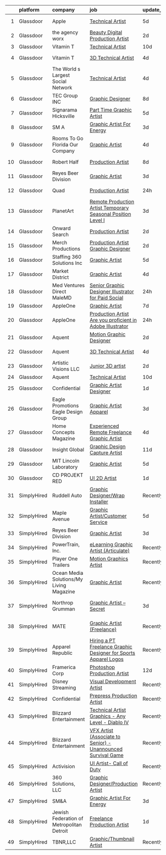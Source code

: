 

|    | platform    | company                                   | job                                                                                                                                                                                                                                                                                                                                                                                                                                                                                                                                                                                                                                                                                                                                                                                                                                                                                                                                                                                                                                                                                                                                                                                                                                                                                                                                                                                                                                                                                | update_time   | location                  |
|---:|:------------|:------------------------------------------|:-----------------------------------------------------------------------------------------------------------------------------------------------------------------------------------------------------------------------------------------------------------------------------------------------------------------------------------------------------------------------------------------------------------------------------------------------------------------------------------------------------------------------------------------------------------------------------------------------------------------------------------------------------------------------------------------------------------------------------------------------------------------------------------------------------------------------------------------------------------------------------------------------------------------------------------------------------------------------------------------------------------------------------------------------------------------------------------------------------------------------------------------------------------------------------------------------------------------------------------------------------------------------------------------------------------------------------------------------------------------------------------------------------------------------------------------------------------------------------------|:--------------|:--------------------------|
|  1 | Glassdoor   | Apple                                     | [Technical Artist](https://www.glassdoor.com/partner/jobListing.htm?pos=104&ao=1110586&s=58&guid=00000183bb8d801bbeb5944389e3a6e9&src=GD_JOB_AD&t=SR&vt=w&cs=1_8c1acbcf&cb=1665298956672&jobListingId=1008182353860&cpc=9908D8D4413DBB8A&jrtk=3-0-1getor01oh4fb801-1getor02dirmv800-e6afde8b83076230--6NYlbfkN0BvKrLyj5gPmtZO9T8euul8TCxuuKNOtzRJOomxnwSEodTz2Bc-sPZl5OJ9R4TJsNdFOId07KpFLvZe68tycX9B8OKKof12aLHJmNwCm_4k8oy4rM_QHrUVV3KqnD0SXQt1i8nVc7_IzRSxjrOdEVKnQZwrhsQK0TvUm7jyJQhotXZwYzXMUZV6FV0IfWMXugH11KklsSnnub-UJg2LDBQHS8YNmn1pXNoEj3DpN9ei_or_mP7G2EI8-vDf9MSqDl58nqwdgTrouIsAZ3EyNmkhFdi3cmlI6W3109c664ADh-S0q0r8-7S0m3DhFxLV3ge-KI2JQ9Jkpjhnd61Hvfv855xmD__ptFI-7kryNcP-KYodyRvwv5VInBd3ZUV9rQAv5b28S7rIoYGpKujex1JCUBzysEsYAyFT43fFTvUTpjZ3wRN7wHSPsQQKbvpksK0yexbluo_zvwpxaNVA-aX0UCUygK7Vv-lHrIeWfARkil6FHPHR5vpbjERR7NYIFWB1Dkl7hlZGoMGsFUm-eyAhrFWbbKw1Bi47_iaWbAs_lJ8DTbhGQL2xP2cX3jIajShaIfBB9mBpKEnIfPQ5lgA1Wg-d19bdloTzEGL918SdLdXbYfKQP-NWSVXobs9yAXw9JRKn7RoPqnfvlc-cNyYZsYOkov1ECiXBZeGVeQFpL_fuxTt7vNmIHZnBzNMzABJKkFSb0M5EaAL80JcVGVoCs-U7P8ZpjQbAUSpW1vxlLF398t09FLY4bQp4NhryCk_yj7AL3lR8jwBTLvoHtfogbPIEU8MowV33iV_b1-thNOGDKQBzKkzno8RiIrh1iQNK10kPIRsCniL7NNGaU0tK-3gG_rtgqadZy8MEuciNpquOUxLxQbtOeYZQ48e7LWvuqdY2jdoV1IQt-nYnEY6x9AUqHTFqvB6pnESCXAPSmS2PhVMpTV4i1VzGj2LO2WfC__OzClXah9njBXAqOaN5ml-43NXEwJ08LP_SaJ7EKE3JI_oVjnAjOiq_EYgHlFQ%3D)                                                                                               | 5d            | Culver City, CA           |
|  2 | Glassdoor   | the agency worx                           | [Beauty Digital Production Artist](https://www.glassdoor.com/partner/jobListing.htm?pos=115&ao=1110586&s=58&guid=00000183bb8d801bbeb5944389e3a6e9&src=GD_JOB_AD&t=SR&vt=w&ea=1&cs=1_100e016c&cb=1665298956675&jobListingId=1008189506976&cpc=8795CF9063CD573D&jrtk=3-0-1getor01oh4fb801-1getor02dirmv800-4128487ad50e3901--6NYlbfkN0CNOKpjDIEH11s39GTuUki_mvxNbnX5BtDlH5CMrheAnKze_5JrwQ4joDkGUDohP_SHFnkMvP1FyM6eZPMjOttwPzzJiMSLMlY_I-usHWeZS1ePu5TK_Yk8RKdt49nGzsZxmHBbuwl4WvwChsBGJDCtcyZ7Ti_HKO4Ye5wOBnKaWR8eNghNJnVbTO-HQybRNgbOx0ydJ4uS0ephmDcweNTT-SsjNj9-D1Lz8eIVSytILHK5c-M__2dYbg359Kcvj0WzUmqattcXhWAM3gyBvIfJH66rIVqJVa46mpF1ZJxKPwyL_aF8VF44QnnDbM0OJhZpgVdWrLHwjwg0HQOFEPxConORBSNYoPyyRApaIvaZTdsoSFKra0RpB-wY-t1Rm2MKCA_0ScGQen42_WTU-1c1luIA7nUjC5G_--EYtCqGZVaH82tbNZXlDS8otVKuGdCxVeJrU_0r9QXjwV-3UlpoNGzT5u1uRXSYO66oTaW4Fut1h8DJfkkVG3OZXRGq2RZEPCnU26-4DSoS3Oxn3WO1FT0BiS52KNw%3D)                                                                                                                                                                                                                                                                                                                                                                                                                                                                                                                                                                          | 2d            | Remote                    |
|  3 | Glassdoor   | Vitamin T                                 | [Technical Artist](https://www.glassdoor.com/partner/jobListing.htm?pos=126&ao=1110586&s=58&guid=00000183bb8d801bbeb5944389e3a6e9&src=GD_JOB_AD&t=SR&vt=w&cs=1_5b2bab9e&cb=1665298956676&jobListingId=1008168320813&cpc=9908D8D4413DBB8A&jrtk=3-0-1getor01oh4fb801-1getor02dirmv800-77ca5771a1edc12a--6NYlbfkN0DMrcEu7yrtATojKJA7cEzGQ3FdRGWLh0CZQInL4ECGI6k5tN82kdM0OKoro5eXmjp__5qEAl-BC8QJQ6yud4lboCHhETjYd8aLLEgZxMBwI6PfN2POlSYtxy5HNoDYVW8xudeyX1D8tUe49X_XeUoNCC_U4QYsvOdR6M7W-_bKWVQegLx3DEmUFqjcoj671utF3Qo931ib-vAk-jqgtCrcgq3spmCvbDaQAyA5oBkukB660jJi4Zu1l45J2-VwatY7GQNl9UlE1V-HTWCPliWivDVhfKYyyVafJuN-nE-3x8ns41VUuTkJ9uG8MsJPiAUzLeu7tySt8_nGTzDZ2r5KTazMVvlXOcS5Ie6W2RJ-LgLmO8F4tT2GyfP68djYx3t51Ts0U2wPaowVUXJYZU5LHMhhI5W4lAviV4GdgPQ9vRF_v5NasWIywF-R499Jebj_3ONowW04nuTNYLWIU2hkqEAWAgmJ87bK0VQfZu4xtA%3D%3D)                                                                                                                                                                                                                                                                                                                                                                                                                                                                                                                                                                                                                                                 | 10d           | Remote                    |
|  4 | Glassdoor   | Vitamin T                                 | [3D Technical Artist](https://www.glassdoor.com/partner/jobListing.htm?pos=125&ao=1110586&s=58&guid=00000183bb8d801bbeb5944389e3a6e9&src=GD_JOB_AD&t=SR&vt=w&cs=1_664975cd&cb=1665298956675&jobListingId=1008183640717&cpc=2CAED5C921A5F994&jrtk=3-0-1getor01oh4fb801-1getor02dirmv800-57783d62ab5b6ff6--6NYlbfkN0DMrcEu7yrtATojKJA7cEzGQ3FdRGWLh0CZQInL4ECGI6k5tN82kdM0cJmh4vC7GggBRnntlYyAXyPe4kaPAi-ulsnBuDrGwphUn1K38hpOPWGrG4dQbgduVtxkhuLxtyTGFsslBoSukNnguevwTE9GGarFab0LFWmC_a7d9t-q4_jZmvquA3YuPdLKVWIRnxThrVAnfx9fld8HThrSkem4kaqN18Jjf9MbCPlUBTevPigC5_za_Pnag0BsQSdMKTbaLvtlSdcejmlvpil8u7ZK5FzIc_cAQ2FjNstINql_raLWE3Vwg7OP0SKfKuRf0QZ6AT8Fs9gMXTDZIo3paQIha9F3SqWMSR1l1W3pYwh-I21TvhoKnk2TkkQUgLyHNJ_w1gVNSIIKwSGuUhjV4RsTSBmvmm2pB5x8y2OIKdtYSE31lBYifpmuL8v364ZhFW2EKssWUC_phZi3NkD1ed0G_Cws94CB1Bjp0aQLUu2hbw%3D%3D)                                                                                                                                                                                                                                                                                                                                                                                                                                                                                                                                                                                                                                              | 4d            | San Bruno, CA             |
|  5 | Glassdoor   | The World s Largest Social Network        | [Technical Artist](https://www.glassdoor.com/partner/jobListing.htm?pos=118&ao=1110586&s=58&guid=00000183bb8d801bbeb5944389e3a6e9&src=GD_JOB_AD&t=SR&vt=w&ea=1&cs=1_0f714cad&cb=1665298956675&jobListingId=1008184893859&cpc=451933188B21919D&jrtk=3-0-1getor01oh4fb801-1getor02dirmv800-f732b08ef809e024--6NYlbfkN0DSgjPPcnEdvoK3uuxfISLALE6pB1FR7YSHOr_tSg5_QGIhoz_2VqUepdcKLBLI_zQShar7STHCa42it4UcpsE797Q5J1zTxPWbOKTOFbDR9LDREEfMTq0EfsoUmOYRCsVI4-Yw_970Iw191OpC7hGGI-F-Jw6BhNiYWl2KYztT4aEcumOXMTLl2Vx7PRAzy6hKNVzUYQANANMIpEWY-wKqYIdtPAYNrLK2vD2mLm-gCb3TqJubAvxSGrw-9qy-mkvljGYG7aJte6sm_l5zyicEATz1NvVKehFaSpfLtfhCaeKc_CRAJQfENm8ycJeBbXWBjZLF9AhQFreFPB3MM_Qhgt_3Iak4KWsk_vN1_v9wGxngLWCpgcjgrgEo006cc83l82csYUViU6nIytvMiqng0HgGvJ1IHTlzZM7TgqgtJnndoJmrY72tKoYAQfTYLTGjAaa2Lwtxyv4iB8ZtihpT_AOHpnSWi0jMeNItDNIuH52JsHqGBPy9lwGDFzHB7RCmO7ieVsfs3-AGFuF1a-9WrKjIvpQ2XNgsgP_L7mldDQmTgTDzm4YTG3s0gNlz5gCyYSXJqnRPKMcXY-UtzfKRWtojb-UJGTsE9XqbStNfMA%3D%3D)                                                                                                                                                                                                                                                                                                                                                                                                                                                                                                            | 4d            | Los Angeles, CA           |
|  6 | Glassdoor   | TEC Group INC                             | [Graphic Designer](https://www.glassdoor.com/partner/jobListing.htm?pos=122&ao=1110586&s=58&guid=00000183bb8d801bbeb5944389e3a6e9&src=GD_JOB_AD&t=SR&vt=w&ea=1&cs=1_9aaf02a5&cb=1665298956675&jobListingId=1008175110136&cpc=9908D8D4413DBB8A&jrtk=3-0-1getor01oh4fb801-1getor02dirmv800-167c92cd2bd71817--6NYlbfkN0B8vS6bc36DTHGspma0udV7AmwBIJajZEXkYJEux8KgPmqjBA99AH3tqvDFkChi23cMefmQLGy8bTdH3XAIf3S0qdeDrrKlE42T3xE8KNwQYv7TKuhjwrjzGFtarrlifvo1BLzWG4pjj0zftSiFVnqYlxxZh2U1SpdB9H57yT8mmP1uu3nUnt05Wu7Kd3UCULWitQmVBMdp65x7F3O-fX8KL2qQ6NPhkDuo2dRehQMn4L1Ekp6Y3ZQn7qWXiiu95_wettjc6ZkmhNJJHZEH2lfYtVnIWNZhHSjIgMz-87euCt7FsCSzou4gkji8eJBAhbu2x2YWp8s3K1rxHJyTHF6819BaKqO9WP_PNCuyDSNZKtEE8kfGRIEQI_M6GeuCWmExvrhC2Ib5uPd-a7-fvccnEdVzou4kxoKxkYVR_Fo_dd37kgaKTW6VrEv7BrjRGMxOpjVdHFcIQb_Q3Fi-3MiH5MjJTg3GQtGod9mG0kOYADD4ThRuRC6295lBp2e7qfSWh3PlKkyUkQ%3D%3D)                                                                                                                                                                                                                                                                                                                                                                                                                                                                                                                                                                                                            | 8d            | Fontana, CA               |
|  7 | Glassdoor   | Signarama Hicksville                      | [Part Time Graphic Artist](https://www.glassdoor.com/partner/jobListing.htm?pos=101&ao=1110586&s=58&guid=00000183bb8d801bbeb5944389e3a6e9&src=GD_JOB_AD&t=SR&vt=w&ea=1&cs=1_50f7309c&cb=1665298956672&jobListingId=1008181016074&cpc=4B86475FAF393599&jrtk=3-0-1getor01oh4fb801-1getor02dirmv800-3d3d56c3bb8cead4--6NYlbfkN0Bo5RQ7tV9DiW7-j9DnWDY0GBuCBJ1F5ZnXztx0fSyiUc0KGsXPg7QBUdYcByTsUGHy2L_bb92-MMvkG9cKEWaOodkTD9C6Drsux-EZta2KIY0bDPlTZDhCoELpPNvD9E0hUqatgOQegjjltGf2xU9BDccPVth7flE1VPPcGTubwqp-X38xt6t_z2xL4Vic-rl3tiolOneecOptiDq5Y31G5HRsgsDgGSzqt8bvPzH08cGbFcgUyRJsneUlvX_060-5_RZeKNfUR0cURxt84YHcrdCSZ1PKJ_MUCfHcKo9Deles1USaqEK4xXRtrjmzgasJgk5631kJpdieUumntQ1W6HJdmF1qGLoaR4tBBo8xS8Ps-JH55gtvm5mA6ZpQtwc8lcHFcqKDgfg0F1IfG_420nrivoyz61SFvfC1mkWfWRwmUfbG7hROcBYiJBiGKXjj_gh9urId8Ow7u2uVEOLeQ2qpBskY_zc5IvMZfScaaJ6ByNH0-qbRIaXOaTaNjIchA8TYHcqOqw%3D%3D)                                                                                                                                                                                                                                                                                                                                                                                                                                                                                                                                                                                                    | 5d            | Hicksville, NY            |
|  8 | Glassdoor   | SM A                                      | [Graphic Artist For Energy](https://www.glassdoor.com/partner/jobListing.htm?pos=128&ao=1136043&s=58&guid=00000183bb8d801bbeb5944389e3a6e9&src=GD_JOB_AD&t=SR&vt=w&cs=1_e453fa07&cb=1665298956676&jobListingId=1008187169531&jrtk=3-0-1getor01oh4fb801-1getor02dirmv800-d9cea0c1bcd8c006-)                                                                                                                                                                                                                                                                                                                                                                                                                                                                                                                                                                                                                                                                                                                                                                                                                                                                                                                                                                                                                                                                                                                                                                                         | 3d            | Remote                    |
|  9 | Glassdoor   | Rooms To Go Florida   Our Company         | [Graphic Artist](https://www.glassdoor.com/partner/jobListing.htm?pos=113&ao=1110586&s=58&guid=00000183bb8d801bbeb5944389e3a6e9&src=GD_JOB_AD&t=SR&vt=w&ea=1&cs=1_ba5539ba&cb=1665298956674&jobListingId=1008183021809&cpc=3BA4CE39D5B5DEF5&jrtk=3-0-1getor01oh4fb801-1getor02dirmv800-01fed1dcf552319b--6NYlbfkN0DSHxNU07szfoBn0O0zD08xi_z2Ox9vX6eLXGJ8uVi1TRodfPqz19IYUbV9mCuayObzhu3NlnGe67EfbSdUfVU6nV-purYSdgjJR52-8YxC9kgKN0tX_flhC2FOjkvkhJxdx4lTPKYHvRmGYgCd2oAEMnFclUrGjqoB6G23TXG99IATySl0wprhHd4UWn9F9GJmGM0Mj6K2K-vzV-pN_kU8OAFGxKTmppKswSN985xxYULHDcf5a25hwzO1jqioDOhEHCw5YqplungTv7behbcIdwmb54oWEbwt1b4PkSkgYRQL7LYQQMicf660Wzeb_YfckbgfOVHsPiCrquxxpKvItSUTPPuI2PzCKjQf7d9ow-lqosmbdyxl689a_oMRACQ6DccR4t_TZV4sz7yunXmcHE9QN3FRT9aN6x7dHa-PCiijAM3VX1K3Jr7qFmRZsdrOe4oX4Wi-7TgR4COwQDu9x21B8VBWpk2lI5qtJpPeNIfHxD9v80e41b4eVE1LdCI%3D)                                                                                                                                                                                                                                                                                                                                                                                                                                                                                                                                                                                                                            | 4d            | Arlington, TX             |
| 10 | Glassdoor   | Robert Half                               | [Production Artist](https://www.glassdoor.com/partner/jobListing.htm?pos=114&ao=1110586&s=58&guid=00000183bb8d801bbeb5944389e3a6e9&src=GD_JOB_AD&t=SR&vt=w&ea=1&cs=1_5891aaf6&cb=1665298956675&jobListingId=1008174960427&cpc=32EE424DE2B657EB&jrtk=3-0-1getor01oh4fb801-1getor02dirmv800-d41d3ebc8835de54--6NYlbfkN0CpzDdaQkua3np5pkmj49lKioZwmwxQ-yx5plwbYmV_M2CLBDBrPEXoXkIUtnH_BUdWURduWc5yCUj4mYIULKBOdS30AUZdje_R0dcO31KPexb85VsfSZfqLLZ1F7VW4DYKyNm5_WiFQs6f3xnSMgxidliHo2nBV_PLDmkfGFybXfLP3k1rjcgTKKAK0s7fG0KEVpY_efRBjZQfIxd2zfqhUC7HwrsdNira14X_Nl8MZVmdDQGxlw9a6tULWXjl53HNss2lrNPnmpFJWmVPYiQXACVXvwMHjwl32C0_yv7Po_wBlKxi1MnkeAupBE9jDlQ6gYEjW-PE8gikHKF8bFymsmDYXcJapOE4LezBQi7DwWkOZdseI5LhVYsrNECd4IcU2S4b9KxQHU6UQtM31JjFHG-dp0Irgg2FUHaMOulQcEcYf9LK_BAtEx52RBgneXl3q0yGNKktFkQpNSuX7puRF6XLfEMkeN6njvQUtS-pjCE3L_flIqzW-l10qOEsL9iMZDxI0H894bYv0rZOdPNMmXSDIXwYofQ63vk7a-QXIDSEVJ1BBRuWxQryTFbbaRg%3D)                                                                                                                                                                                                                                                                                                                                                                                                                                                                                                                                                         | 8d            | Burlington, NC            |
| 11 | Glassdoor   | Reyes Beer Division                       | [Graphic Artist](https://www.glassdoor.com/partner/jobListing.htm?pos=103&ao=1110586&s=58&guid=00000183bb8d801bbeb5944389e3a6e9&src=GD_JOB_AD&t=SR&vt=w&cs=1_039308af&cb=1665298956672&jobListingId=1008187164046&cpc=75B6770C194DCF89&jrtk=3-0-1getor01oh4fb801-1getor02dirmv800-c27e9fbaec8ccca0--6NYlbfkN0BVmn9XB-TQocpIc_5E4L78FcVwkNpeDHoZSHyHFlI3VxpZpC6bI2QN5HrHQQ5SEVsF2EqkQn4ol6LXDfq7jJ6h7H6A_OYEw0LUnpiKKoBm842vxcG3N4w2YciRIWb-AyNTPvYWFQFAcjHt0OnmOSSvKWMuAWoFG2fQfxFtIMrKTSQWyvhOJW8KRCNdrxdPoLc-kV3_6l-7gPygnIUVGiGMvXPFcx6XeuYkelBG5DuT7Ghu4d_M8U859k053fELKFwMwRcOH8I25WXBfCyrryy3xlZiS3mdZ7h8wgPW4LWX1ni92HULFUOPZ-3MKSTwwOWsWeeUAJLlIDqkqJpLNnkf3mhnMtsGabGUMa4DuvNBLz2_NcopfG965hyjWea6KH1cXSVwgfZlqLR0mILhskyy6N6n448feubYDqQXtU9SOD2X1WwPyMjW4SWEGkOKi9xn4eYo2aNkrj-hFmv8WcJrwUBOy-ZgiHWF_UQxHQLEYfwZ1M22C3GTYUlzZoP5SuP68I24Gibt_stpg36ldku7IsL0ec6LrnraYREswPj9gSVg0qZZf8U_Eam1_PA9p9Ug_cU3YKlgjL3slULSszf19KNfytx1-qQ8VW218toPVl3Xd0rlXSAHSdWpoMo2ydDjVhNhFULv87V68sK5Kefq_oOye-PV6lWzyrP5hpgKoIoAYv-XUuMmU34Ss4uUNk4afyPcBT-XiVo3CKcFQtM0Ezpic-0QosFmDfET1Xf4dA1ZA-raHxBketUlULKVjzsmVcw2xcJVy_9VEt-dhaMELNJiA7QD5rvjLbAZQcKl0E3p0hIQw36zSexAKELy9_fPxg62Hx44Lr7pZTNJYXj3K_icOIYkBXeHL6lz4CPZs59WJWOyWi8aZeoyhpXyAoVr_E86m6hXWlMh1aNqgMlL3s4OWgYdMD64kAESL9TfrrjFcUt-4RZfgFBiLupyqW6SB901Fq4AQY5FxwLfWuclog_hR5mNtmmsKNldkFMsHhC0Yu2J-XCs7nlNv8o76faLNKpdBgLJya0UlqbArMhwZCsT_twzVMZb7hRawPedHO8n33HWI8-eSBSvj84zlBIuK_Xkd3AOlhguxwoKYZDmmbIIHPsCPDQ%3D) | 3d            | Huntington Beach, CA      |
| 12 | Glassdoor   | Quad                                      | [Production Artist](https://www.glassdoor.com/partner/jobListing.htm?pos=109&ao=1110586&s=58&guid=00000183bb8d801bbeb5944389e3a6e9&src=GD_JOB_AD&t=SR&vt=w&cs=1_af03530a&cb=1665298956673&jobListingId=1008194194339&cpc=723ADC3DFE402989&jrtk=3-0-1getor01oh4fb801-1getor02dirmv800-053dc3e19f9839a1--6NYlbfkN0C0XETh_9p0hFVWodd5b4yyhLbSJ-n_97YuXeG9ZsPyAO_rZ2JpYdwEW4NahdWVej9Ppq9pDYXPq4Oavr02xDXZxb4-79a10DXw6sv__EWrk-3iSNHKSOnw2bbolVMPOAGbGrXRIelpr1YjfEXzdBcfLM3h9R7Cz644YsMddcGh4I86wMUkduRTco1DizjYqwWcTmCXTzCiwVgLhOKyQST-FYfu6vsicnt60POysmhlecC5gavCFB8p1UNydfpjQVfga84GV4_X8a9gpOjeZghxpTZO_obLya3d1j4_TEdoS02rnWdJiworxpbX9a2ca6_X43y-678E2bZ9_k4j-pU8MoxIsTr5DYoBeJwhQzOBbDIL2nwpIeO0AL2rWMLqo23EvGGrqZ5408FG_RpmCbaqzztQfbZnHvNfc-Yr1eiUzeu1E9bIuXR2E5sXK2scZIEMtFeTyPLS3A%3D%3D)                                                                                                                                                                                                                                                                                                                                                                                                                                                                                                                                                                                                                                                                                | 24h           | Modesto, CA               |
| 13 | Glassdoor   | PlanetArt                                 | [Remote Production Artist  Temporary Seasonal Position    Level I](https://www.glassdoor.com/partner/jobListing.htm?pos=110&ao=1110586&s=58&guid=00000183bb8d801bbeb5944389e3a6e9&src=GD_JOB_AD&t=SR&vt=w&ea=1&cs=1_a9842607&cb=1665298956674&jobListingId=1008187300097&cpc=3BA4CE39D5B5DEF5&jrtk=3-0-1getor01oh4fb801-1getor02dirmv800-0b0f695e3bab8b29--6NYlbfkN0DJ5LUMC1WwPlKU1APYzc1wauEA1zLT3qeNX0tIVQYNeZOskXLpkJGsjX-fxw9ouOp4rPFz1zrZcWP0vjagE_GPfZNk037iA97OQPZ8MVPU9N7Az295asKhEhQYrhQiq2ZiEAFD0bLWs7Fmp1WwzFpAUK3clFEBJhNlYM0bCH9GL4nap19Cz9YgMufyTw5dza6QDjuokD5XnESZus2zfrY0DeNvSSok9-3ImYloaQIobx-2B8b0opiIaYkMTcrhRhM1_2aVl_tMvXBrPi14g1rQjQ9PaUTJzUTIYZvXtoEFxRdyd9LpIWllYjySSAvbNLBHDchfQ3Pu64Ckroeoey-AO3KROhyCl13CvIoGh3rWl_niRcRv9NC0taJZJdDrndbKq13H9XRiaoaTst-Ala524vKb9UPr3XST0imGvqpAux-OFD-sldpUJjPPMRaDYcJp3eVjidgf9p6kDMKhvfuE2_nkgDfMLdQ%3D)                                                                                                                                                                                                                                                                                                                                                                                                                                                                                                                                                                                                          | 3d            | Remote                    |
| 14 | Glassdoor   | Onward Search                             | [Production Artist](https://www.glassdoor.com/partner/jobListing.htm?pos=119&ao=1110586&s=58&guid=00000183bb8d801bbeb5944389e3a6e9&src=GD_JOB_AD&t=SR&vt=w&cs=1_028fa805&cb=1665298956675&jobListingId=1008188437391&cpc=451933188B21919D&jrtk=3-0-1getor01oh4fb801-1getor02dirmv800-537c204a83aed0a4--6NYlbfkN0B7YoEZZ2QAGDyEGGmBPAUWSHc1Mt3sMCn9FehKcWA3w_IsFPmpXngeIvZz83pM5oo8hGRzmO-1Ezv1xKvdifxC12DQsCni1ICa_bUXWInP8x-R1JAZcm0wulICdojvie9kA018V4lasnJ7dcRxPbN6qPiYTmf2rTtfybWH84UN3v6mOQ9LjqIXfNJSGobfnMW6irh2iJBVQv_bfANxhjCImnh0faEMqUT4U4AbdUMJ6W_aJ7Q4BbyGOmFOSqDMvId1Bm6oipBJXcTLwBBVtUyDVodecxmHe6O508dxqNDq7AlgmozbnwF2iSialLR0DvtU_LbaokyJyoXMWOroXxQmHCb2M1qBbBCgSzKPnUMo3sWH1m1Rgtyhx62jucdPx5iZu-Tzr7DzuF5YeQja5vGTM7ielhnjMUg7SSASYzkPy4IFeYjkGH_vYGW2_Mdy9mZ0XhE7BPXXwW5pBfg8oebyr8RCE96xnlAQ66kgcc76UQ1sl2pa9uQMg1v2woofOPUcg2EGBPn7ciq_cSRjJm-9TgeXxW6I9TXb0IsseimdlIdIqRbOFm366bR_q156wda1BJZJ5idn4XDbwY3zHuBdzYHIpkorUjQeh_wcL3EWdjQwR2aoDK-aOnNclzvum_X3V44-1z7jqlyaihVCmO2huRz5YEpCXb72V9f8PT0k48e966KaORINWOyFGgCWA7xihZW6HQtPdNj-2PZOfjFdg8MvCZdvAhthE4zzL6Zu57ZHGhhze5-PHDkod0Lp7Kub6n1iej_qkxe9Z4IMDr7TuBs5r9FEvQ_RzmZLKmKMF3Y27m8rZ_5NqiuS4S0F2S_8ZpxKP7F6PU9UBdTyzlp97Awnu0UJFFetpC6HhCdMmWp5MwwnVSa-UptdVoJD2tr4GUaKdbNY5v9lg46NED0Ei6zrrlbQ1XrDJs0gHajpA6PpI29zDC2vkaE5WMxmIyGZWIeRHIEpyLz_BsMJZHf2y7IRuv93t_UxBYYvdtk7RrQomQmn10-BILDP6s_GDE_cACwj2nBF6hiDjtlBPBZUaJXx3bguOk0%3D)                                                              | 2d            | New York, NY              |
| 15 | Glassdoor   | Merch Productions                         | [Production Artist Graphic Designer](https://www.glassdoor.com/partner/jobListing.htm?pos=111&ao=1110586&s=58&guid=00000183bb8d801bbeb5944389e3a6e9&src=GD_JOB_AD&t=SR&vt=w&ea=1&cs=1_cf6d29ef&cb=1665298956674&jobListingId=1008189841912&cpc=32EE424DE2B657EB&jrtk=3-0-1getor01oh4fb801-1getor02dirmv800-268eb1e2962829d7--6NYlbfkN0DsBOlmEAMqZtav1V1WKZO3RUElpafjggtWvxyDQ3xFSmyORkCOQyPRhby4JyphTQz6ud0ATlzfGj2fMncGPSEn9XK3NYLhv23EH7Y_xrGfQq7ovIwvEBxeS77V-fVLLzVUzSJhO0CXTYMT7PjSoNEOH0EoXFWwmA02QZupM-J6_s7xqOHMrIPCODTHe7NzZSsZxvOR78ShL4vausHflvv3AcVHFnqBkHmY8OAzboP0-Vq7AGUBqw9KsWLsM_SeLwRyr23zBGGcpu5HRwLgLAl2RwKxeGs6LOvRL9jypnw2f69YdfzfrCh-SRPOefuSzAhDSTSQ0fuzceGveR6LZpuwbLu-udrTXndaDnFk8tDvW6EwWZvkVTyt0-FQeG3Run6dTYfS3bSfKJpKulFnWL_Lv_2fF2OaYshr1ZXpWKj6dIIwHZLmlkdGFAY9dKxnpH3Tp2UGs5F1_aAahtY-ZOdPViXKddwHG9cfi2NYt_fC4Gu6kglJnzvd1eGTmzrmKjzcuZgLTUOeceHSBsPlccQn)                                                                                                                                                                                                                                                                                                                                                                                                                                                                                                                                                                                      | 2d            | Orange, CA                |
| 16 | Glassdoor   | Staffing 360 Solutions  Inc               | [Graphic Artist](https://www.glassdoor.com/partner/jobListing.htm?pos=112&ao=1110586&s=58&guid=00000183bb8d801bbeb5944389e3a6e9&src=GD_JOB_AD&t=SR&vt=w&ea=1&cs=1_f0ade25f&cb=1665298956674&jobListingId=1008181301631&cpc=155EB9D5185558AF&jrtk=3-0-1getor01oh4fb801-1getor02dirmv800-22076cfbb541df4d--6NYlbfkN0D2oPcu62nCOEusvX-PkQ72CJmgvRX8N0x0rMs1pP2tocRvMJyW1-lfB7fZ229z6PIUZSdOvVjw8zyioggcLcdSSoIRdFpQKITBIqQfk-spD3xO_4pbX7XbK6lITXeRHKwnzWgJu_Qa0X7IDEi1xvkG6TxGjCgN4kovgP6qoVDpLvvIZczsgV5yXVTKpAg8Lt1yJbbGkN6YSHc18vc-E84vYRowBpIRTKKMy55jN_NyExZoCxJNULEW-dF1SFw167JAd27BFFcIs5PyAT6yV4NWOKtrtm4SlW3cqaWKHFwMRKVzdQQ1ppHW89M8IGoXa-4LPsIho2jgClvTJIWcrNpbmZoml68k1fMBzAS_AB9__3kFjqsB5ViVA6IaJ1WlnlWs_TgI6nvJDSazAuKJ4Y18WgrTg8aOUhHjMm99rjqeCyHNszqJERuOd1dQUoeTuQqMXnNg2SK8IwIVuat_KmrWVQ79Fa7vDrByTk2zEl2aGuxVgsgnMqEDzLBGGYwZM8s%3D)                                                                                                                                                                                                                                                                                                                                                                                                                                                                                                                                                                                                                            | 5d            | Lincoln, RI               |
| 17 | Glassdoor   | Market District                           | [Graphic Artist](https://www.glassdoor.com/partner/jobListing.htm?pos=107&ao=1110586&s=58&guid=00000183bb8d801bbeb5944389e3a6e9&src=GD_JOB_AD&t=SR&vt=w&cs=1_06ba8ef5&cb=1665298956673&jobListingId=1008184800522&cpc=75B6770C194DCF89&jrtk=3-0-1getor01oh4fb801-1getor02dirmv800-6b05a819a6323959--6NYlbfkN0B9Z5kUrYpJSl1jY-NmjPX7HlwbyZlOtE5lNuYxyWYp6_Kd1vY09tdQW75rfJYrLmtFbr0fdHEPktZg2dV2njhLiHj4K_aaWQRJxbVNtFwXDOZQZuCQysli_OoA8Ap98hTeV9kufjdZrnT--h18orp1S3rw7qVwuJQTqGbNBzh4zzQALjiH51xjR5q_3DEVQlRxwqyec-zUbNiREdGdckfwPXHJN9btMOsvdX2e8CVQNc9d7HXHS6Ed1ymIkk01Si4zfnqiZ4kg2HDOus3-vPTpEIRwdxhY5PjiNUtSehO1e24yPITIWR_hBKxL-djI6B9lSb5ZHwfRY7mUrI4MhVv4sqsUVEqT4n8FdiANVGZ-sYyR8nCDfvr8wCCJQlnHFGWQQb85q19CuiIEPDGxEJ6mqINNa4xY0tlg1X_IWKma70RdwwVvGFoEU51WmGBBh56fwuZDaG7Qahbhzh8K1kzWQ2WexVO7LjRhYmfRMmyIpsketq1lVo0oEQN2d_2uAyg%3D)                                                                                                                                                                                                                                                                                                                                                                                                                                                                                                                                                                                                                                 | 4d            | Export, PA                |
| 18 | Glassdoor   | Med Ventures Direct MaleMD                | [Senior Graphic Designer Illustrator for Paid Social](https://www.glassdoor.com/partner/jobListing.htm?pos=108&ao=1110586&s=58&guid=00000183bb8d801bbeb5944389e3a6e9&src=GD_JOB_AD&t=SR&vt=w&ea=1&cs=1_9b50eba2&cb=1665298956674&jobListingId=1008194007467&cpc=47CFDC01B3F81FAC&jrtk=3-0-1getor01oh4fb801-1getor02dirmv800-f60674a99e6363e0--6NYlbfkN0D8ZoknXJXAqP9kb4LesIFa293--zwnhqz-oO5zQftadKpaOlhwikvb6-dQGh_59o8e9FWUAnxfABqO1WyZc6MphwSHXxi5J3kaFe-glj0eAeayCBdoeg-DJv9frsuGmBkRhgxYtvTqBGROBb46xrgh6bERnPKmCvIH1oVGPdZIun0WPu_SEkKFb8PK9I8Flx9qstSxSkvAyp5Php4t-NufaoIH8wxrdNBeeGoPje444733AIOYpObu-6t1MMxsKz0UON397gj_q0k4aEdE_AvXR3NbVdweq2PKAZWKUbO_Zq2FE5PD1EYKDcbOfp61IAete_gq5ow3vFYcgZtZ6IL1-qjNJWknp63f5IqVIzIyKbzqfOJzi1D0MGPNtc1SDNlMUmLsBgY6K3uMVT-0qv-dfLqtDk0_mBFLJAu1dHC19KPBxGW734ZC-fndWD04I394U1j8uYMB1k4zOjOBPZi-0nEQTs0531VSOGSAYkDpS4uypF4L7z6-WipNQdSdFDsSRyulGfDAVQ%3D%3D)                                                                                                                                                                                                                                                                                                                                                                                                                                                                                                                                                                         | 24h           | Remote                    |
| 19 | Glassdoor   | AppleOne                                  | [Graphic Artist](https://www.glassdoor.com/partner/jobListing.htm?pos=121&ao=1110586&s=58&guid=00000183bb8d801bbeb5944389e3a6e9&src=GD_JOB_AD&t=SR&vt=w&ea=1&cs=1_754c5cb8&cb=1665298956675&jobListingId=1008177090872&cpc=3BA4CE39D5B5DEF5&jrtk=3-0-1getor01oh4fb801-1getor02dirmv800-9bc3a9fcd9d85e2f--6NYlbfkN0Akmm0SHSm6KXMG3PLe28cvsql5ALZY-VGg2iXYcU3b0_QqRwb6uEYTLIurolMOrvzVjwvofrjQQG1QRM7bs6xXJ3YnWgN3giFYKRj-P70AiQljaYbD-jXXdUH5o0LLQbVKn2yIGb2D-fEHJUj4KaFjKJwVB4J9zaXX0WfnVzFtqY2jOvRR3cp_bSmtT6owLS9rsygzmflZRgte5-7C21Cso8BP9Jl8_AlQcjVROYL10HTrw1OFRWPlFtBYzp-chlY3lJzigVh5kQyhhBHTBJPM2JXrj-l0X-EBNod0t5RwvRwmRBNOq4AnR-E7ROcFwHOpZLlnZVwYHXevPxD2KiQufupNlUU66LJafCWVrkes-Gwwo0MPmmt0uKNnNZFDFp4zv1LeFFoRcZ5Ya4gXPMfI13slgwLM5IMb7TkGXKH1P9KRNtY0bUDQzNhjZOGHd43-HLpak5DTQQrP2W-6Yo33N-5sq3dzd6WEUhr6vIzhz3ZVCgjRVxfSBLDsalQbYvbVfuzqdBWfjudekxeiS_KL6JJ9MJcVvWhBcFfFvoHoieW_UhUC_dh7NZQlJypZi2Jg3kFTrC_wUPqgACiwJk8O)                                                                                                                                                                                                                                                                                                                                                                                                                                                                                                                                          | 7d            | Corona, CA                |
| 20 | Glassdoor   | AppleOne                                  | [Production Artist   Are you proficient in Adobe Illustrator ](https://www.glassdoor.com/partner/jobListing.htm?pos=124&ao=1110586&s=58&guid=00000183bb8d801bbeb5944389e3a6e9&src=GD_JOB_AD&t=SR&vt=w&ea=1&cs=1_bebab7b3&cb=1665298956676&jobListingId=1008194065224&cpc=9908D8D4413DBB8A&jrtk=3-0-1getor01oh4fb801-1getor02dirmv800-493fe153c90d4545--6NYlbfkN0Akmm0SHSm6KXMG3PLe28cvsql5ALZY-VGg2iXYcU3b0_QqRwb6uEYTLIurolMOrvxzoghhtq1IlkcYYwofE00h5t55baWnltWXjANF9sphXmpFt7pmj2ycxjxUWyn0h7WGGrY3kBekwhFw2uDuOwZlUVZ5TiOs2UwKmwaJRSrAD53hYoM6M604Uni9Yy-6dMIsb51j8BWYtmdkImKihIm8OPJEJOKE_tM-TT_LV1okcKyQ7l-7xhaU0N5R12zRmS6DvHhkzss751g8QHGBlZB6Y8o0vNqTLeuBkI98OSgjdAiZ44vlT0iTBUlM60IgPbCmkgGlgKYLkZqp5i-MSxETu-dHDsDGXjZEHZGJE20ffiO9Q8b78RWTyAHFG5KCyxQnMaP3Pci67eAzPvXbiL2P6Jeeo0qAfq0rVxLuEDLNJYdvkKpCR-Fx35l2RBFeM6EmvBX_rBEJiFYJKlu80i6IKLcYLkGaanTk0PhwjnP7_yZxOXr3i4vQhN6kO4AaEtGCczI0rQAKJUt1We4jkYaYjvrPidc99emOcj6m69NX6v41UChZrx2DhcwN3SePdYl51DMtoBXWdgYEjnRzibccK3LJ3dWYDkg%3D)                                                                                                                                                                                                                                                                                                                                                                                                                                                                              | 24h           | Oxnard, CA                |
| 21 | Glassdoor   | Aquent                                    | [Motion Graphic Designer](https://www.glassdoor.com/partner/jobListing.htm?pos=123&ao=1110586&s=58&guid=00000183bb8d801bbeb5944389e3a6e9&src=GD_JOB_AD&t=SR&vt=w&cs=1_bcbb19ae&cb=1665298956675&jobListingId=1008189394034&cpc=654405A9B1E0A9F5&jrtk=3-0-1getor01oh4fb801-1getor02dirmv800-5a707cc9c50d3a86--6NYlbfkN0DMrcEu7yrtATojKJA7cEzGQ3FdRGWLh0CZQInL4ECGI9gD0Wolx9R2v-Aex0-GK05WbSFsLDV-TVEm2qGpnuGiRza4DJA0mQEfx2zRuXsogES7o8omjjbL5vF90JAyojFy0rRuiNXbdw27T-koc-82KXvArSiHb0umsByHRnhpmCBevTxm0CsX6gRHmCV6Br7lUcrvCy5mebMKywLE84d5NcIqeLfdJS_V4CeyF4h4HHUzA1GKGc6xEJMWMbtBi53y7rine3qH7c-Unhay0-7JN0CPC8WEIYU3IfxcFtxjKr4hjHjEvGTPYhQ5xw2r-NfdFSCn40N64z8mTuEXaPzr0LFnIgJHkApBOPtgVPUdXXkAbu31DYmnImF-dhYkYaJFe2iXWJhsjgWs-75OgBCFKe0_OpR0uiS36upi7wK7U-XtS9gdk4_w7FSDu6ekoTszR8qXis4SkA%3D%3D)                                                                                                                                                                                                                                                                                                                                                                                                                                                                                                                                                                                                                                                                          | 2d            | New York, NY              |
| 22 | Glassdoor   | Aquent                                    | [3D Technical Artist](https://www.glassdoor.com/partner/jobListing.htm?pos=116&ao=1110586&s=58&guid=00000183bb8d801bbeb5944389e3a6e9&src=GD_JOB_AD&t=SR&vt=w&cs=1_7733dbc8&cb=1665298956675&jobListingId=1008183714098&cpc=B101C867B3EF2D75&jrtk=3-0-1getor01oh4fb801-1getor02dirmv800-d8e41e9ab23f102d--6NYlbfkN0DMrcEu7yrtATojKJA7cEzGQ3FdRGWLh0CZQInL4ECGI9gD0Wolx9R2v-Aex0-GK05M2bUTp71PXxAWKBuFfWnF2t9_OKs7M3WfaSdJrQO2kVHbwUqh7knQGYiTNzGqapcpjNQpJi4tLsbc0-kZZH0vXci7AgzQcZJMdXgJEfZzlutXZCtlLwM8Nlf8KeR07vEOQIce6wTsCJAr92zJQ1DDUBexp12vufg6tPlTTXqGyJF4ExDOoxCDNeN0snJT-HnHeOCIb5Nwsq3Yf-k4NFbt5L8nPMqJmnaLEwfRxLJgVremeqASEan-eJoDR3zSMobMmRy5tOum1FCtXi1u4KM4suvBwoXuU4Q4RB4GhLoMlw-tFYF6dj8ETkNc6W42B70G4zopHpf1DTiSsmhVHE_vTuuPLZCv4L5kfil174aZ6_FAMOboeX3R_YbV56sOWf8_Pnei1g6W9f_EpoxNSIt-)                                                                                                                                                                                                                                                                                                                                                                                                                                                                                                                                                                                                                                                                          | 4d            | San Bruno, CA             |
| 23 | Glassdoor   | Artistic Visions LLC                      | [Junior 3D artist](https://www.glassdoor.com/partner/jobListing.htm?pos=102&ao=1110586&s=58&guid=00000183bb8d801bbeb5944389e3a6e9&src=GD_JOB_AD&t=SR&vt=w&ea=1&cs=1_1f4c0f82&cb=1665298956672&jobListingId=1008189873208&cpc=8AC01DCC8FF2DC38&jrtk=3-0-1getor01oh4fb801-1getor02dirmv800-dde8eaa09bcdffc6--6NYlbfkN0Dx3r3E47sSe5bB3PIy1uzBZvlB7xy2NhfhZMlxQTsxrAQD8T1sSXSY6ThxbIYFzL-582bNWeG-bR-pE4oci41RX1wztZD1pwLZoAXa8yu_aQpECc0ma1EBuZkwRRRiMBOSPE_cYAqys4UpArJSqWpfrewzAQS_CYnb6YbD8_ZJiNRcCo4sbcRTtulPte3JK3B5K7i-VFu9WXI70o7Au7-XXp6ONhlevrTt1nM4pg3_4zEYsBjlidxsMCFiTqic1IPZynV1fnuoTQyPxuop6QFzaPhPsRgZG_XfcnzwDewf42TUq4L_CzvYYbMSPsorMBFYRPou8Ve4Dxvx6nQRu4K9o4SqgqevxGsOMWaRrxDqD0Q43B9n0w4Rce1z29pWa7gb26pO4oiEnCExG6St5Rw35GxIMDVimrjAEAbAdKOW_vSMdWPA803sMM6khzBZmuGiYlWbPfNqVg-gbN--Tl06LnOb_YUdLznico6YA8-NKhdPJmEAfm1l7rFaBRStIHxs-8W_49fJlmGsggVHoCzA)                                                                                                                                                                                                                                                                                                                                                                                                                                                                                                                                                                                                        | 2d            | Stuart, FL                |
| 24 | Glassdoor   | Aquent                                    | [Technical Artist](https://www.glassdoor.com/partner/jobListing.htm?pos=120&ao=1110586&s=58&guid=00000183bb8d801bbeb5944389e3a6e9&src=GD_JOB_AD&t=SR&vt=w&cs=1_f7266c1b&cb=1665298956675&jobListingId=1008168379783&cpc=9908D8D4413DBB8A&jrtk=3-0-1getor01oh4fb801-1getor02dirmv800-926aaab66e411aa1--6NYlbfkN0DMrcEu7yrtATojKJA7cEzGQ3FdRGWLh0CZQInL4ECGI9gD0Wolx9R2EDT7B77c2cSXlQKFWAVn7Z00ucck2Ys_iT3ogHOIm_a2FI1mgJXYw7TbTL28SmBQ03h52AcuMTXVGm8RCIBZ0eyXZbFGvMUwLsch95UlXtkP7PNI76TiMppo-sSv7cmULijKyL4kxQ16xtMwhrI2W-5COG2FZT6w9XtAFYiRGHa8xKyUO27kII9JWBj3xy1lUeQkLB0zswEg5mGRulyWjiwogoSBnk-YYol6D0FCNy_L-JSoCQt_pF2sDMcYCeMe3KwLYlTROAAlG7QzuxRJvLl6oUNuxpyuNB4r9TEjlx7EOuvdeGzQiDUdoi9GJf8i-VajArDnee0FJclYpa6CnOkgyG9Hj87G67ZHju2eRiDBqjSdUlpu0rFk8KU9-q2ZDhZM9067MutYHo_3Ulu2VElfD6aAX8VEY3gKpECVlpU%3D)                                                                                                                                                                                                                                                                                                                                                                                                                                                                                                                                                                                                                                                               | 10d           | Remote                    |
| 25 | Glassdoor   | Confidential                              | [Graphic Artist Designer](https://www.glassdoor.com/partner/jobListing.htm?pos=105&ao=1110586&s=58&guid=00000183bb8d801bbeb5944389e3a6e9&src=GD_JOB_AD&t=SR&vt=w&ea=1&cs=1_eac724f2&cb=1665298956673&jobListingId=1008192509277&cpc=663B5FE45D73772E&jrtk=3-0-1getor01oh4fb801-1getor02dirmv800-06652e1376b2f05e--6NYlbfkN0BBApSCe8UkoDFUdPjGJGk8b0MTMAA9T7qj8oBjbEembPCwHk-89TkgfrzFw6JgKk6bxZQXnB8weVlHJEMiQRYVx9FI5a-BCXgvKYvayoFCBtws9OBn5aXe_ZlGbTjbRVf9ANxfAV3CjSMyKhxssuQ3zdpT7VW49qQ4Fjav0_e87uVb4T8CGcbBKAKswoj80pzCi4dqXVJy_26on1gdFpsmvTX3d1jOpdn7NU1sA9p8nwglh5_dH_HLNNmOuqBjpls-_5mYtZBgv9uQCVfjoQZhKoJUKf7BtshdJ3aRHIiOWtDOwGcR9W_IxOcaU_y0qjQN61AMA4BM1vkIhfAohE34cknKQu-uR5B3gEZn8r3fq_-Jj4tA1wqLaUj4Yo3POdTGP7DUoY0I7hY3aHMouQWUHlqVEOPpS-Ijib4nh2PG03tVu-X-ozVhKutaJnVmxzOTHCAyMrknY7gYQntEtfAPSk7zxVuk6sC4Z1kQoqU2T1wz2D3ggOKJaP2m95CGeO_mTAbPwBe6vWeJbEahwHmA)                                                                                                                                                                                                                                                                                                                                                                                                                                                                                                                                                                                                 | 1d            | Sherwood, AR              |
| 26 | Glassdoor   | Eagle Promotions Eagle Design Group       | [Graphic Artist Apparel](https://www.glassdoor.com/partner/jobListing.htm?pos=106&ao=1110586&s=58&guid=00000183bb8d801bbeb5944389e3a6e9&src=GD_JOB_AD&t=SR&vt=w&ea=1&cs=1_4ffb15ae&cb=1665298956673&jobListingId=1008186316404&cpc=44CD5376B8534B8F&jrtk=3-0-1getor01oh4fb801-1getor02dirmv800-7e62e16b3bcdf4d9--6NYlbfkN0DZZww-p_mr8GWlqIRBY21Wjl_Fk3kglyx5_HcxykVqweB2ttl0zRuXbTY20DB93IoTKw4o_L2q3RyCvcU-pilXH8vgOBJ2SiVPbshRSGOV80j38ithLSzopPXAaMkIVJx-3B4kgZIU6oKuRHlxhPYhEm-Xv_38NE0zbQvAY8jv_rjwxs0pf-D8Zsm1gvZUTvavYPVSx75mCxW70lspdErexykKaNkdRdR3F5ld2c7oI3UHHK-5FJrmNDOFVXBHRN1VyJ1arkw9oqofvnwb6MSYF5M8m2i_aYzFPcq5tsY4MZjpcG_NKz-6RTFN5YbWzBikk75JPabO53b6y3wI77Xz4k-jyeTjxnMkAGDNOQki2FAQ4DJcr13764rFJYTGz6OE9jc5ydgoJ536T2whYUEvwLZv16T83uX0a8qnMrbcvDXNcVeh-17tlh33OfWR12cxYhy3slaDGqZHpwciwusibZ72v1eDcBMaz17RhT3-Qx0q4olSkJ07ai8B1vNkGQeLi2haZGkpUQ%3D%3D)                                                                                                                                                                                                                                                                                                                                                                                                                                                                                                                                                                                                      | 3d            | Las Vegas, NV             |
| 27 | Glassdoor   | Home Concepts Magazine                    | [Experienced  Remote  Freelance Graphic Artist](https://www.glassdoor.com/partner/jobListing.htm?pos=127&ao=1136043&s=58&guid=00000183bb8d801bbeb5944389e3a6e9&src=GD_JOB_AD&t=SR&vt=w&ea=1&cs=1_2abcda8f&cb=1665298956676&jobListingId=1008183449545&jrtk=3-0-1getor01oh4fb801-1getor02dirmv800-c7fa90bcfb260876-)                                                                                                                                                                                                                                                                                                                                                                                                                                                                                                                                                                                                                                                                                                                                                                                                                                                                                                                                                                                                                                                                                                                                                                | 4d            | Remote                    |
| 28 | Glassdoor   | Insight Global                            | [Graphic Design Capture Artist](https://www.glassdoor.com/partner/jobListing.htm?pos=117&ao=1110586&s=58&guid=00000183bb8d801bbeb5944389e3a6e9&src=GD_JOB_AD&t=SR&vt=w&ea=1&cs=1_604da921&cb=1665298956675&jobListingId=1008165579531&cpc=3BA4CE39D5B5DEF5&jrtk=3-0-1getor01oh4fb801-1getor02dirmv800-7a86e9afd0e9a655--6NYlbfkN0BKkHZu3wF05EeDimN_p6sYpKCMArvwa95YdH7UpkaBCoSUOkIYlUzf1Pb6Z78DI6MAHITlv1QHEV5C89SsGh7dnC5-_jNo8wc8F0EnkwDE51ZGFRSBSMM8O7NIAJV-YY8aG3l4ONR3GwWPehvG7e8-Qj0ZWQYoschPlvpDiayhKT39cNbHHpBJSJFEj-wfXS6rYFq2rvuMed1CyfbSnfbZ3VHNXmYvwYv3jNTp5ZKw02Gx_YJ6yxyREUfgmULbFFBxfB25R9mTRKEfXh3E-VExUPoYBWUY9gBh0XrX3opZs7wXOBc8DEuiW8DCf8Cc-zVmPl74YsT5JNMEMIIKP6w2apiEVSjTWStQ7Z4tXFOhJBV8uPJFzXAGkUX5MyjOGvevzYf9bRVyIVpOojO3F34BqUt3tMZSg6Bf-jKuicucl46QAXbmhUw28AulyTrH4b-XzamUoEZ2GOSwK5LwK75P6xR1HR4pYSKqWERT1NU31JzDxvyAjyoyWyoHPJxIhtTFfKCCXkyK2_0UqZJPX6dU)                                                                                                                                                                                                                                                                                                                                                                                                                                                                                                                                                                                           | 11d           | Remote                    |
| 29 | Glassdoor   | MIT Lincoln Laboratory                    | [Graphic Artist](https://www.glassdoor.com/partner/jobListing.htm?pos=130&ao=1136043&s=58&guid=00000183bb8d801bbeb5944389e3a6e9&src=GD_JOB_AD&t=SR&vt=w&cs=1_d02e3cf3&cb=1665298956676&jobListingId=1008181187911&jrtk=3-0-1getor01oh4fb801-1getor02dirmv800-21de1bb68220ae8f-)                                                                                                                                                                                                                                                                                                                                                                                                                                                                                                                                                                                                                                                                                                                                                                                                                                                                                                                                                                                                                                                                                                                                                                                                    | 5d            | Lexington, MA             |
| 30 | Glassdoor   | CD PROJEKT RED                            | [UI   2D Artist](https://www.glassdoor.com/partner/jobListing.htm?pos=129&ao=1136043&s=58&guid=00000183bb8d801bbeb5944389e3a6e9&src=GD_JOB_AD&t=SR&vt=w&ea=1&cs=1_afa125ae&cb=1665298956676&jobListingId=1008193498068&jrtk=3-0-1getor01oh4fb801-1getor02dirmv800-f1d7af36077b5640-)                                                                                                                                                                                                                                                                                                                                                                                                                                                                                                                                                                                                                                                                                                                                                                                                                                                                                                                                                                                                                                                                                                                                                                                               | 1d            | Boston, MA                |
| 31 | SimplyHired | Ruddell Auto                              | [Graphic Designer/Wrap Installer](https://www.simplyhired.com/job/ajBuBy_i5ox-3IxXVO1Z0h4bkN1J6RZN4kDRj4Q2JSc_MWJ3RHVkbQ?q=graphic+artist)                                                                                                                                                                                                                                                                                                                                                                                                                                                                                                                                                                                                                                                                                                                                                                                                                                                                                                                                                                                                                                                                                                                                                                                                                                                                                                                                         | Recently      | Port Angeles, WA          |
| 32 | SimplyHired | Maple Avenue                              | [Graphic Artist/Customer Service](https://www.simplyhired.com/job/ejbtZtXmttygaKB0_y_BAgNHCX3yMk_S4V8WD_Y1hoNmOhCSVaO-gA?q=graphic+artist)                                                                                                                                                                                                                                                                                                                                                                                                                                                                                                                                                                                                                                                                                                                                                                                                                                                                                                                                                                                                                                                                                                                                                                                                                                                                                                                                         | 5d            | Big Bend, WI              |
| 33 | SimplyHired | Reyes Beer Division                       | [Graphic Artist](https://www.simplyhired.com/job/uhUv3Z17eaRrhRPOZbe7nk4Lop8HOP9s2qoCFK8x6lXCAIS14ji7qw?q=graphic+artist)                                                                                                                                                                                                                                                                                                                                                                                                                                                                                                                                                                                                                                                                                                                                                                                                                                                                                                                                                                                                                                                                                                                                                                                                                                                                                                                                                          | 3d            | Huntington Beach, CA      |
| 34 | SimplyHired | PowerTrain, Inc.                          | [eLearning Graphic Artist (Articulate)](https://www.simplyhired.com/job/MRWqIa6aJEgdEZLHBOUAXo4QMnWYzvs2OCcdz4ZnxIFgOvJz2ZUC2w?q=graphic+artist)                                                                                                                                                                                                                                                                                                                                                                                                                                                                                                                                                                                                                                                                                                                                                                                                                                                                                                                                                                                                                                                                                                                                                                                                                                                                                                                                   | Recently      | Remote                    |
| 35 | SimplyHired | Player One Trailers                       | [Motion Graphics Artist](https://www.simplyhired.com/job/o7JNjkkpxWZ8FVv59hp4qeMYLHQlKsrgcs6dQbZndNH-QEfHxPYWbg?q=graphic+artist)                                                                                                                                                                                                                                                                                                                                                                                                                                                                                                                                                                                                                                                                                                                                                                                                                                                                                                                                                                                                                                                                                                                                                                                                                                                                                                                                                  | Recently      | Bellingham, WA            |
| 36 | SimplyHired | Ocean Media Solutions/My Living Magazine  | [Graphic Artist](https://www.simplyhired.com/job/lAfwKV-W7SUWKz9OMiIH1e2gCJWZXJFtxSiK7t37wIBHb9zp3I4I5A?q=graphic+artist)                                                                                                                                                                                                                                                                                                                                                                                                                                                                                                                                                                                                                                                                                                                                                                                                                                                                                                                                                                                                                                                                                                                                                                                                                                                                                                                                                          | Recently      | Stuart, FL                |
| 37 | SimplyHired | Northrop Grumman                          | [Graphic Artist – Secret](https://www.simplyhired.com/job/TF2vlvgh6Lcb1kKeuAolJWMEly69C3C37u5WYNORrhB5iLprPZkVRw?q=graphic+artist)                                                                                                                                                                                                                                                                                                                                                                                                                                                                                                                                                                                                                                                                                                                                                                                                                                                                                                                                                                                                                                                                                                                                                                                                                                                                                                                                                 | 3d            | San Diego, CA +1 location |
| 38 | SimplyHired | MATE                                      | [Graphic Artist (Freelance)](https://www.simplyhired.com/job/0DJnr7H5QPjP6G292Zv43b_Hvi4yNpIFWqN_YMlrhz_btdjNhXFehQ?q=graphic+artist)                                                                                                                                                                                                                                                                                                                                                                                                                                                                                                                                                                                                                                                                                                                                                                                                                                                                                                                                                                                                                                                                                                                                                                                                                                                                                                                                              | Recently      | Los Angeles, CA           |
| 39 | SimplyHired | Apparel Republic                          | [Hiring a PT Freelance Graphic Designer for Sports Apparel Logos](https://www.simplyhired.com/job/_11vLc4ayc_PcULzzjkj7S2A7JzXaYc1FzvACVx45CnvXpPAWEtZLQ?q=graphic+artist)                                                                                                                                                                                                                                                                                                                                                                                                                                                                                                                                                                                                                                                                                                                                                                                                                                                                                                                                                                                                                                                                                                                                                                                                                                                                                                         | Recently      | Remote                    |
| 40 | SimplyHired | Framerica Corp                            | [Photoshop Production Artist](https://www.simplyhired.com/job/7v0JCQRlhgv2q_72muAT7F6aNj27Wt9m1MtEcMupzL1Q9y5cXxoAqw?q=graphic+artist)                                                                                                                                                                                                                                                                                                                                                                                                                                                                                                                                                                                                                                                                                                                                                                                                                                                                                                                                                                                                                                                                                                                                                                                                                                                                                                                                             | 12d           | Yaphank, NY               |
| 41 | SimplyHired | Disney Streaming                          | [Visual Development Artist](https://www.simplyhired.com/job/Ew5oePrC3L48r2anK67es6qmC-OOVvS5pZmsVDFF4DFoj3n_hMpfog?q=graphic+artist)                                                                                                                                                                                                                                                                                                                                                                                                                                                                                                                                                                                                                                                                                                                                                                                                                                                                                                                                                                                                                                                                                                                                                                                                                                                                                                                                               | Recently      | Glendale, CA              |
| 42 | SimplyHired | Confidential                              | [Prepress Production Artist](https://www.simplyhired.com/job/GD9D5h1Poc3SnRINij-RSPcicEYbTI85yWISZ4MjjlymT0FXUCbhtQ?q=graphic+artist)                                                                                                                                                                                                                                                                                                                                                                                                                                                                                                                                                                                                                                                                                                                                                                                                                                                                                                                                                                                                                                                                                                                                                                                                                                                                                                                                              | Recently      | Monee, IL                 |
| 43 | SimplyHired | Blizzard Entertainment                    | [Technical Artist Graphics - Any Level - Diablo IV](https://www.simplyhired.com/job/0JKV9p2nVJiiJcMZC5GWGisdxWahrkkLJT-WgoRhguE9EaW_vPWqyw?q=graphic+artist)                                                                                                                                                                                                                                                                                                                                                                                                                                                                                                                                                                                                                                                                                                                                                                                                                                                                                                                                                                                                                                                                                                                                                                                                                                                                                                                       | Recently      | Irvine, CA                |
| 44 | SimplyHired | Blizzard Entertainment                    | [VFX Artist (Associate to Senior) - Unannounced Survival Game](https://www.simplyhired.com/job/KkU5POwqBrjQFyVJEXQP2bGke-LdaEoA9ScjlyKSgnVUV0RIk5tdCg?q=graphic+artist)                                                                                                                                                                                                                                                                                                                                                                                                                                                                                                                                                                                                                                                                                                                                                                                                                                                                                                                                                                                                                                                                                                                                                                                                                                                                                                            | Recently      | Irvine, CA                |
| 45 | SimplyHired | Activision                                | [UI Artist- Call of Duty](https://www.simplyhired.com/job/RI3NxY4lrZeAKUHnYT7dSKZkRsmUaw3IkBtOdcPjcpsox_rXvv63gA?q=graphic+artist)                                                                                                                                                                                                                                                                                                                                                                                                                                                                                                                                                                                                                                                                                                                                                                                                                                                                                                                                                                                                                                                                                                                                                                                                                                                                                                                                                 | Recently      | Austin, TX                |
| 46 | SimplyHired | 360 Solutions, LLC                        | [Graphic Designer/Production Artist](https://www.simplyhired.com/job/wTKuKhJFue8gAenatIutsqNnn1KWWLvcslbVcB2Shz7OnZLg523oNA?q=graphic+artist)                                                                                                                                                                                                                                                                                                                                                                                                                                                                                                                                                                                                                                                                                                                                                                                                                                                                                                                                                                                                                                                                                                                                                                                                                                                                                                                                      | Recently      | Remote                    |
| 47 | SimplyHired | SM&A                                      | [Graphic Artist For Energy](https://www.simplyhired.com/job/YvrSHq27mKlgQOqdtLW8bqnx9F550f5oLEUCoox9B1JQshlVaXDt_w?q=graphic+artist)                                                                                                                                                                                                                                                                                                                                                                                                                                                                                                                                                                                                                                                                                                                                                                                                                                                                                                                                                                                                                                                                                                                                                                                                                                                                                                                                               | 3d            | Remote                    |
| 48 | SimplyHired | Jewish Federation of Metropolitan Detroit | [Freelance Production Artist](https://www.simplyhired.com/job/oy2EPBxOZr8Kwk7YgmFRo5PpEU4UOWHDL6NxeFZ3gpm4U2SRn7mh3Q?q=graphic+artist)                                                                                                                                                                                                                                                                                                                                                                                                                                                                                                                                                                                                                                                                                                                                                                                                                                                                                                                                                                                                                                                                                                                                                                                                                                                                                                                                             | 1d            | Remote                    |
| 49 | SimplyHired | TBNR,LLC                                  | [Graphic/Thumbnail Artist](https://www.simplyhired.com/job/dH4Ktt3UXN5BPLCjcF8USR1d_Rx9Nhu5dhYelhNxJR9JmdwoRPxxHA?q=graphic+artist)                                                                                                                                                                                                                                                                                                                                                                                                                                                                                                                                                                                                                                                                                                                                                                                                                                                                                                                                                                                                                                                                                                                                                                                                                                                                                                                                                | Recently      | Dallas, TX                |